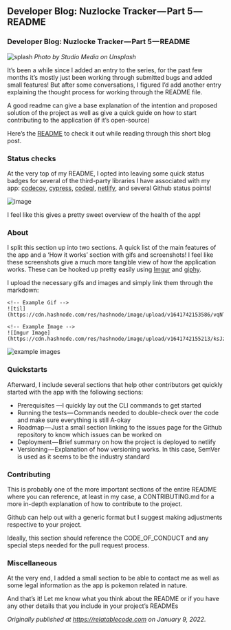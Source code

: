 ## Developer Blog: Nuzlocke Tracker — Part 5 — README

### Developer Blog: Nuzlocke Tracker — Part 5 — README

![splash](https://cdn.hashnode.com/res/hashnode/image/upload/v1641742150770/O01NPO-hM.jpeg)
_Photo by Studio Media on Unsplash_

It’s been a while since I added an entry to the series, for the past few months it’s mostly just been working through submitted bugs and added small features! But after some conversations, I figured I’d add another entry explaining the thought process for working through the README file.

A good readme can give a base explanation of the intention and proposed solution of the project as well as give a quick guide on how to start contributing to the application (if it’s open-source)

Here’s the [README](https://github.com/diballesteros/nuzlocke/blob/master/README.md) to check it out while reading through this short blog post.

### Status checks

At the very top of my README, I opted into leaving some quick status badges for several of the third-party libraries I have associated with my app: [codecov](https://about.codecov.io/), [cypress](https://www.cypress.io/), [codeql](https://codeql.github.com/), [netlify](https://www.netlify.com/), and several Github status points!

![image](https://cdn.hashnode.com/res/hashnode/image/upload/v1641742152339/R96eKU9N5.png)

I feel like this gives a pretty sweet overview of the health of the app!

### About

I split this section up into two sections. A quick list of the main features of the app and a ‘How it works’ section with gifs and screenshots! I feel like these screenshots give a much more tangible view of how the application works. These can be hooked up pretty easily using [Imgur](https://imgur.com/) and [giphy](https://giphy.com/).

I upload the necessary gifs and images and simply link them through the markdown:

```
<!-- Example Gif --> 
![til](https://cdn.hashnode.com/res/hashnode/image/upload/v1641742153586/vqNTttGTF.gif) 

<!-- Example Image --> 
![Imgur Image](https://cdn.hashnode.com/res/hashnode/image/upload/v1641742155213/ksJzopDyo.png)
```

![example images](https://cdn.hashnode.com/res/hashnode/image/upload/v1641742156869/XZsApWxMK.png)

### Quickstarts

Afterward, I include several sections that help other contributors get quickly started with the app with the following sections:

- Prerequisites —I quickly lay out the CLI commands to get started
- Running the tests — Commands needed to double-check over the code and make sure everything is still A-okay
- Roadmap — Just a small section linking to the issues page for the Github repository to know which issues can be worked on
- Deployment — Brief summary on how the project is deployed to netlify
- Versioning — Explanation of how versioning works. In this case, SemVer is used as it seems to be the industry standard

### Contributing

This is probably one of the more important sections of the entire README where you can reference, at least in my case, a CONTRIBUTING.md for a more in-depth explanation of how to contribute to the project.

Github can help out with a generic format but I suggest making adjustments respective to your project.

Ideally, this section should reference the CODE\_OF\_CONDUCT and any special steps needed for the pull request process.

### Miscellaneous

At the very end, I added a small section to be able to contact me as well as some legal information as the app is pokemon related in nature.

And that’s it! Let me know what you think about the README or if you have any other details that you include in your project’s READMEs

_Originally published at_ [_https://relatablecode.com_](https://relatablecode.com/developer-blog-nuzlocke-tracker-part-5-readme/) _on January 9, 2022._